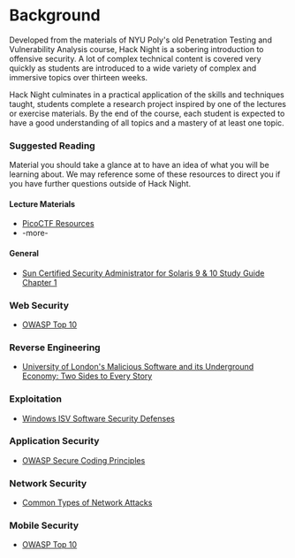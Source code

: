# Background
Developed from the materials of NYU Poly's old Penetration Testing and Vulnerability Analysis course, Hack Night is a sobering introduction to offensive security. A lot of complex technical content is covered very quickly as students are introduced to a wide variety of complex and immersive topics over thirteen weeks.

Hack Night culminates in a practical application of the skills and techniques taught, students complete a research project inspired by one of the lectures or exercise materials. By the end of the course, each student is expected to have a good understanding of all topics and a mastery of at least one topic.


### Suggested Reading
Material you should take a glance at to have an idea of what you will be learning about. We may reference some of these resources to direct you if you have further questions outside of Hack Night.

#### Lecture Materials
* [PicoCTF Resources](https://picoctf.com/learn)
* -more-

#### General
* [Sun Certified Security Administrator for Solaris 9 & 10 Study Guide Chapter 1](http://www.mhprofessional.com/downloads/products/0072254238/0072254238_ch01.pdf)

### Web Security
* [OWASP Top 10](https://www.owasp.org/index.php/Secure_Coding_Principles)

### Reverse Engineering
* [University of London's Malicious Software and its Underground Economy: Two Sides to Every Story](https://class.coursera.org/malsoftware-001/class)

### Exploitation
* [Windows ISV Software Security Defenses](http://msdn.microsoft.com/en-us/library/bb430720.aspx)

### Application Security
* [OWASP Secure Coding Principles](https://www.owasp.org/index.php/Secure_Coding_Principles)

### Network Security
* [Common Types of Network Attacks](http://technet.microsoft.com/en-us/library/cc959354.aspx)

### Mobile Security
* [OWASP Top 10](https://www.owasp.org/index.php/Projects/OWASP_Mobile_Security_Project_-_Top_Ten_Mobile_Risks)
